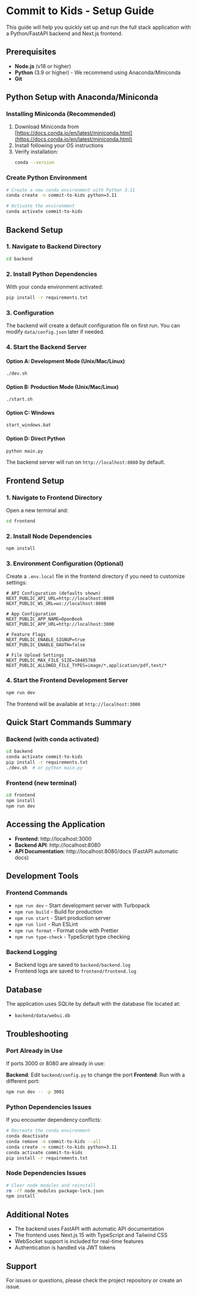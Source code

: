 # Commit to Kids - Setup Guide

This guide will help you quickly set up and run the full stack application with a Python/FastAPI backend and Next.js frontend.

## Prerequisites

- **Node.js** (v18 or higher)
- **Python** (3.9 or higher) - We recommend using Anaconda/Miniconda
- **Git**

## Python Setup with Anaconda/Miniconda

### Installing Miniconda (Recommended)

1. Download Miniconda from [https://docs.conda.io/en/latest/miniconda.html](https://docs.conda.io/en/latest/miniconda.html)
2. Install following your OS instructions
3. Verify installation:
   ```bash
   conda --version
   ```

### Create Python Environment

```bash
# Create a new conda environment with Python 3.11
conda create -n commit-to-kids python=3.11

# Activate the environment
conda activate commit-to-kids
```

## Backend Setup

### 1. Navigate to Backend Directory

```bash
cd backend
```

### 2. Install Python Dependencies

With your conda environment activated:

```bash
pip install -r requirements.txt
```

### 3. Configuration

The backend will create a default configuration file on first run. You can modify `data/config.json` later if needed.

### 4. Start the Backend Server

#### Option A: Development Mode (Unix/Mac/Linux)
```bash
./dev.sh
```

#### Option B: Production Mode (Unix/Mac/Linux)
```bash
./start.sh
```

#### Option C: Windows
```bash
start_windows.bat
```

#### Option D: Direct Python
```bash
python main.py
```

The backend server will run on `http://localhost:8080` by default.

## Frontend Setup

### 1. Navigate to Frontend Directory

Open a new terminal and:

```bash
cd frontend
```

### 2. Install Node Dependencies

```bash
npm install
```

### 3. Environment Configuration (Optional)

Create a `.env.local` file in the frontend directory if you need to customize settings:

```env
# API Configuration (defaults shown)
NEXT_PUBLIC_API_URL=http://localhost:8080
NEXT_PUBLIC_WS_URL=ws://localhost:8080

# App Configuration
NEXT_PUBLIC_APP_NAME=OpenBook
NEXT_PUBLIC_APP_URL=http://localhost:3000

# Feature Flags
NEXT_PUBLIC_ENABLE_SIGNUP=true
NEXT_PUBLIC_ENABLE_OAUTH=false

# File Upload Settings
NEXT_PUBLIC_MAX_FILE_SIZE=10485760
NEXT_PUBLIC_ALLOWED_FILE_TYPES=image/*,application/pdf,text/*
```

### 4. Start the Frontend Development Server

```bash
npm run dev
```

The frontend will be available at `http://localhost:3000`

## Quick Start Commands Summary

### Backend (with conda activated)
```bash
cd backend
conda activate commit-to-kids
pip install -r requirements.txt
./dev.sh  # or python main.py
```

### Frontend (new terminal)
```bash
cd frontend
npm install
npm run dev
```

## Accessing the Application

- **Frontend**: http://localhost:3000
- **Backend API**: http://localhost:8080
- **API Documentation**: http://localhost:8080/docs (FastAPI automatic docs)

## Development Tools

### Frontend Commands

- `npm run dev` - Start development server with Turbopack
- `npm run build` - Build for production
- `npm run start` - Start production server
- `npm run lint` - Run ESLint
- `npm run format` - Format code with Prettier
- `npm run type-check` - TypeScript type checking

### Backend Logging

- Backend logs are saved to `backend/backend.log`
- Frontend logs are saved to `frontend/frontend.log`

## Database

The application uses SQLite by default with the database file located at:
- `backend/data/webui.db`

## Troubleshooting

### Port Already in Use

If ports 3000 or 8080 are already in use:

**Backend**: Edit `backend/config.py` to change the port
**Frontend**: Run with a different port:
```bash
npm run dev -- -p 3001
```

### Python Dependencies Issues

If you encounter dependency conflicts:
```bash
# Recreate the conda environment
conda deactivate
conda remove -n commit-to-kids --all
conda create -n commit-to-kids python=3.11
conda activate commit-to-kids
pip install -r requirements.txt
```

### Node Dependencies Issues

```bash
# Clear node modules and reinstall
rm -rf node_modules package-lock.json
npm install
```

## Additional Notes

- The backend uses FastAPI with automatic API documentation
- The frontend uses Next.js 15 with TypeScript and Tailwind CSS
- WebSocket support is included for real-time features
- Authentication is handled via JWT tokens

## Support

For issues or questions, please check the project repository or create an issue.